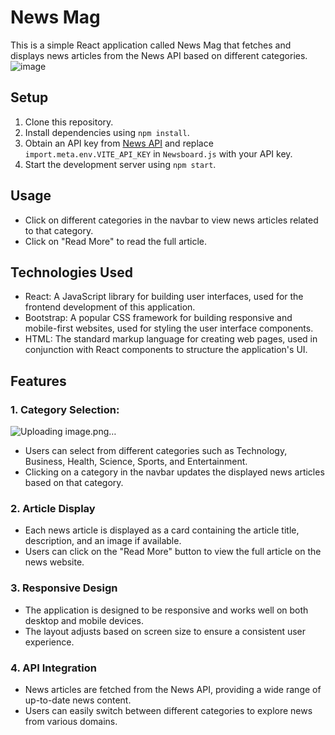 # News Mag

This is a simple React application called News Mag that fetches and displays news articles from the News API based on different categories.
![image](https://github.com/Sumithra49/NEWS-APP/assets/141726527/d89b7c50-e9c6-4ed0-bfd6-2657130717f9)


## Setup

1. Clone this repository.
2. Install dependencies using `npm install`.
3. Obtain an API key from [News API](https://newsapi.org/) and replace `import.meta.env.VITE_API_KEY` in `Newsboard.js` with your API key.
4. Start the development server using `npm start`.

## Usage

- Click on different categories in the navbar to view news articles related to that category.
- Click on "Read More" to read the full article.

## Technologies Used

- React: A JavaScript library for building user interfaces, used for the frontend development of this application.
- Bootstrap: A popular CSS framework for building responsive and mobile-first websites, used for styling the user interface components.
- HTML: The standard markup language for creating web pages, used in conjunction with React components to structure the application's UI.

## Features

### 1. Category Selection:
![Uploading image.png…]()


- Users can select from different categories such as Technology, Business, Health, Science, Sports, and Entertainment.
- Clicking on a category in the navbar updates the displayed news articles based on that category.

### 2. Article Display

- Each news article is displayed as a card containing the article title, description, and an image if available.
- Users can click on the "Read More" button to view the full article on the news website.

### 3. Responsive Design

- The application is designed to be responsive and works well on both desktop and mobile devices.
- The layout adjusts based on screen size to ensure a consistent user experience.

### 4. API Integration

- News articles are fetched from the News API, providing a wide range of up-to-date news content.
- Users can easily switch between different categories to explore news from various domains.

